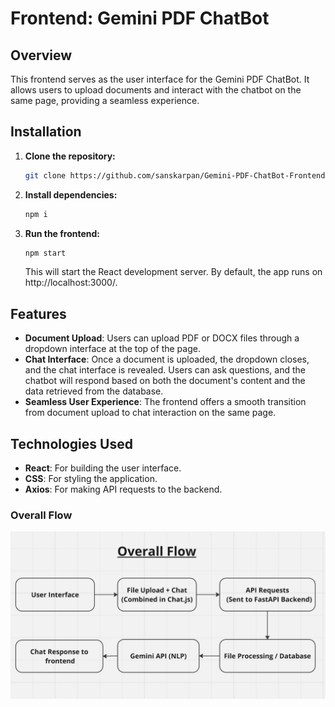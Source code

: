 # Frontend: Gemini PDF ChatBot

## Overview
This frontend serves as the user interface for the Gemini PDF ChatBot. It allows users to upload documents and interact with the chatbot on the same page, providing a seamless experience.


## Installation

1. **Clone the repository:**
   ```bash
   git clone https://github.com/sanskarpan/Gemini-PDF-ChatBot-Frontend.git
   ```
2. **Install dependencies:**
    ```bash
    npm i
    ```

3. **Run the frontend:**
    ```bash
    npm start
    ```
    This will start the React development server. By default, the app runs on http://localhost:3000/.

## Features
* **Document Upload**: Users can upload PDF or DOCX files through a dropdown interface at the top of the page.
* **Chat Interface**: Once a document is uploaded, the dropdown closes, and the chat interface is revealed. Users can ask questions, and the chatbot will respond based on both the document's content and the data retrieved from the database.
* **Seamless User Experience**: The frontend offers a smooth transition from document upload to chat interaction on the same page.

## Technologies Used
* **React**: For building the user interface.
* **CSS**: For styling the application.
* **Axios**: For making API requests to the backend.

### Overall Flow
![overall_flow.png](overall_flow.png)